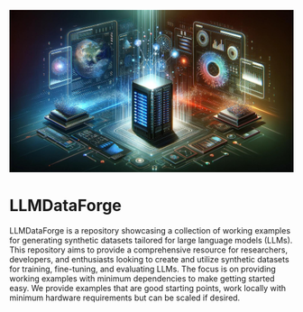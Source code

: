 ![](llmdataforge.png)

# LLMDataForge
LLMDataForge is a repository showcasing a collection of working examples for generating synthetic datasets tailored for large language models (LLMs). This repository aims to provide a comprehensive resource for researchers, developers, and enthusiasts looking to create and utilize synthetic datasets for training, fine-tuning, and evaluating LLMs.
The focus is on providing working examples with minimum dependencies to make getting started easy. We provide examples that are good starting points, work locally with minimum hardware requirements but can be scaled if desired. 
